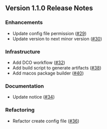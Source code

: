 ## Version 1.1.0 Release Notes

### Enhancements

* Update config file permission ([#29](https://github.com/opensearch-project/opensearch-cli/pull/29))
* Update version to next minor version ([#30](https://github.com/opensearch-project/opensearch-cli/pull/30))

### Infrastructure

* Add DCO workflow ([#32](https://github.com/opensearch-project/opensearch-cli/pull/32))
* Add build script to generate artifacts ([#38](https://github.com/opensearch-project/opensearch-cli/pull/38))
* Add macos package builder ([#40](https://github.com/opensearch-project/opensearch-cli/pull/40))

### Documentation

* Update notice ([#34](https://github.com/opensearch-project/opensearch-cli/pull/34))

### Refactoring

* Refactor create config file ([#36](https://github.com/opensearch-project/opensearch-cli/pull/36))